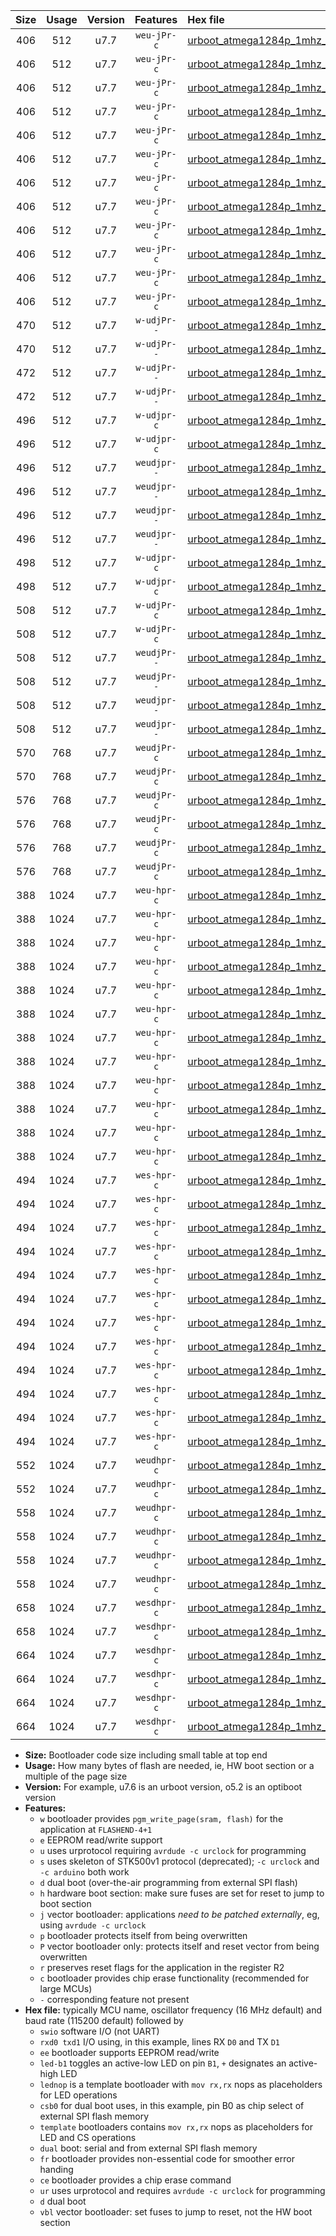 |Size|Usage|Version|Features|Hex file|
|:-:|:-:|:-:|:-:|:--|
|406|512|u7.7|`weu-jPr-c`|[urboot_atmega1284p_1mhz_19200bps_swio_rxd0_txd1_ee_led+b0_fr_ce_ur_vbl.hex](https://raw.githubusercontent.com/stefanrueger/urboot.hex/main/mcus/atmega1284p/fcpu_1mhz/19200_bps/urboot_atmega1284p_1mhz_19200bps_swio_rxd0_txd1_ee_led+b0_fr_ce_ur_vbl.hex)|
|406|512|u7.7|`weu-jPr-c`|[urboot_atmega1284p_1mhz_19200bps_swio_rxd0_txd1_ee_led+b5_fr_ce_ur_vbl.hex](https://raw.githubusercontent.com/stefanrueger/urboot.hex/main/mcus/atmega1284p/fcpu_1mhz/19200_bps/urboot_atmega1284p_1mhz_19200bps_swio_rxd0_txd1_ee_led+b5_fr_ce_ur_vbl.hex)|
|406|512|u7.7|`weu-jPr-c`|[urboot_atmega1284p_1mhz_19200bps_swio_rxd0_txd1_ee_led+b7_fr_ce_ur_vbl.hex](https://raw.githubusercontent.com/stefanrueger/urboot.hex/main/mcus/atmega1284p/fcpu_1mhz/19200_bps/urboot_atmega1284p_1mhz_19200bps_swio_rxd0_txd1_ee_led+b7_fr_ce_ur_vbl.hex)|
|406|512|u7.7|`weu-jPr-c`|[urboot_atmega1284p_1mhz_19200bps_swio_rxd0_txd1_ee_led+c7_fr_ce_ur_vbl.hex](https://raw.githubusercontent.com/stefanrueger/urboot.hex/main/mcus/atmega1284p/fcpu_1mhz/19200_bps/urboot_atmega1284p_1mhz_19200bps_swio_rxd0_txd1_ee_led+c7_fr_ce_ur_vbl.hex)|
|406|512|u7.7|`weu-jPr-c`|[urboot_atmega1284p_1mhz_19200bps_swio_rxd0_txd1_ee_led+d7_fr_ce_ur_vbl.hex](https://raw.githubusercontent.com/stefanrueger/urboot.hex/main/mcus/atmega1284p/fcpu_1mhz/19200_bps/urboot_atmega1284p_1mhz_19200bps_swio_rxd0_txd1_ee_led+d7_fr_ce_ur_vbl.hex)|
|406|512|u7.7|`weu-jPr-c`|[urboot_atmega1284p_1mhz_19200bps_swio_rxd0_txd1_ee_lednop_fr_ce_ur_vbl.hex](https://raw.githubusercontent.com/stefanrueger/urboot.hex/main/mcus/atmega1284p/fcpu_1mhz/19200_bps/urboot_atmega1284p_1mhz_19200bps_swio_rxd0_txd1_ee_lednop_fr_ce_ur_vbl.hex)|
|406|512|u7.7|`weu-jPr-c`|[urboot_atmega1284p_1mhz_19200bps_swio_rxd2_txd3_ee_led+b0_fr_ce_ur_vbl.hex](https://raw.githubusercontent.com/stefanrueger/urboot.hex/main/mcus/atmega1284p/fcpu_1mhz/19200_bps/urboot_atmega1284p_1mhz_19200bps_swio_rxd2_txd3_ee_led+b0_fr_ce_ur_vbl.hex)|
|406|512|u7.7|`weu-jPr-c`|[urboot_atmega1284p_1mhz_19200bps_swio_rxd2_txd3_ee_led+b5_fr_ce_ur_vbl.hex](https://raw.githubusercontent.com/stefanrueger/urboot.hex/main/mcus/atmega1284p/fcpu_1mhz/19200_bps/urboot_atmega1284p_1mhz_19200bps_swio_rxd2_txd3_ee_led+b5_fr_ce_ur_vbl.hex)|
|406|512|u7.7|`weu-jPr-c`|[urboot_atmega1284p_1mhz_19200bps_swio_rxd2_txd3_ee_led+b7_fr_ce_ur_vbl.hex](https://raw.githubusercontent.com/stefanrueger/urboot.hex/main/mcus/atmega1284p/fcpu_1mhz/19200_bps/urboot_atmega1284p_1mhz_19200bps_swio_rxd2_txd3_ee_led+b7_fr_ce_ur_vbl.hex)|
|406|512|u7.7|`weu-jPr-c`|[urboot_atmega1284p_1mhz_19200bps_swio_rxd2_txd3_ee_led+c7_fr_ce_ur_vbl.hex](https://raw.githubusercontent.com/stefanrueger/urboot.hex/main/mcus/atmega1284p/fcpu_1mhz/19200_bps/urboot_atmega1284p_1mhz_19200bps_swio_rxd2_txd3_ee_led+c7_fr_ce_ur_vbl.hex)|
|406|512|u7.7|`weu-jPr-c`|[urboot_atmega1284p_1mhz_19200bps_swio_rxd2_txd3_ee_led+d7_fr_ce_ur_vbl.hex](https://raw.githubusercontent.com/stefanrueger/urboot.hex/main/mcus/atmega1284p/fcpu_1mhz/19200_bps/urboot_atmega1284p_1mhz_19200bps_swio_rxd2_txd3_ee_led+d7_fr_ce_ur_vbl.hex)|
|406|512|u7.7|`weu-jPr-c`|[urboot_atmega1284p_1mhz_19200bps_swio_rxd2_txd3_ee_lednop_fr_ce_ur_vbl.hex](https://raw.githubusercontent.com/stefanrueger/urboot.hex/main/mcus/atmega1284p/fcpu_1mhz/19200_bps/urboot_atmega1284p_1mhz_19200bps_swio_rxd2_txd3_ee_lednop_fr_ce_ur_vbl.hex)|
|470|512|u7.7|`w-udjPr--`|[urboot_atmega1284p_1mhz_19200bps_swio_rxd0_txd1_led+d7_csc7_dual_fr_ur_vbl.hex](https://raw.githubusercontent.com/stefanrueger/urboot.hex/main/mcus/atmega1284p/fcpu_1mhz/19200_bps/urboot_atmega1284p_1mhz_19200bps_swio_rxd0_txd1_led+d7_csc7_dual_fr_ur_vbl.hex)|
|470|512|u7.7|`w-udjPr--`|[urboot_atmega1284p_1mhz_19200bps_swio_rxd2_txd3_led+d7_csc7_dual_fr_ur_vbl.hex](https://raw.githubusercontent.com/stefanrueger/urboot.hex/main/mcus/atmega1284p/fcpu_1mhz/19200_bps/urboot_atmega1284p_1mhz_19200bps_swio_rxd2_txd3_led+d7_csc7_dual_fr_ur_vbl.hex)|
|472|512|u7.7|`w-udjPr--`|[urboot_atmega1284p_1mhz_19200bps_swio_rxd0_txd1_template_dual_fr_ur_vbl.hex](https://raw.githubusercontent.com/stefanrueger/urboot.hex/main/mcus/atmega1284p/fcpu_1mhz/19200_bps/urboot_atmega1284p_1mhz_19200bps_swio_rxd0_txd1_template_dual_fr_ur_vbl.hex)|
|472|512|u7.7|`w-udjPr--`|[urboot_atmega1284p_1mhz_19200bps_swio_rxd2_txd3_template_dual_fr_ur_vbl.hex](https://raw.githubusercontent.com/stefanrueger/urboot.hex/main/mcus/atmega1284p/fcpu_1mhz/19200_bps/urboot_atmega1284p_1mhz_19200bps_swio_rxd2_txd3_template_dual_fr_ur_vbl.hex)|
|496|512|u7.7|`w-udjpr-c`|[urboot_atmega1284p_1mhz_19200bps_swio_rxd0_txd1_led+d7_csc7_dual_fr_ce_ur_vbl.hex](https://raw.githubusercontent.com/stefanrueger/urboot.hex/main/mcus/atmega1284p/fcpu_1mhz/19200_bps/urboot_atmega1284p_1mhz_19200bps_swio_rxd0_txd1_led+d7_csc7_dual_fr_ce_ur_vbl.hex)|
|496|512|u7.7|`w-udjpr-c`|[urboot_atmega1284p_1mhz_19200bps_swio_rxd2_txd3_led+d7_csc7_dual_fr_ce_ur_vbl.hex](https://raw.githubusercontent.com/stefanrueger/urboot.hex/main/mcus/atmega1284p/fcpu_1mhz/19200_bps/urboot_atmega1284p_1mhz_19200bps_swio_rxd2_txd3_led+d7_csc7_dual_fr_ce_ur_vbl.hex)|
|496|512|u7.7|`weudjpr--`|[urboot_atmega1284p_1mhz_19200bps_swio_rxd0_txd1_ee_led+d7_csc7_dual_ur_vbl.hex](https://raw.githubusercontent.com/stefanrueger/urboot.hex/main/mcus/atmega1284p/fcpu_1mhz/19200_bps/urboot_atmega1284p_1mhz_19200bps_swio_rxd0_txd1_ee_led+d7_csc7_dual_ur_vbl.hex)|
|496|512|u7.7|`weudjpr--`|[urboot_atmega1284p_1mhz_19200bps_swio_rxd0_txd1_ee_template_dual_ur_vbl.hex](https://raw.githubusercontent.com/stefanrueger/urboot.hex/main/mcus/atmega1284p/fcpu_1mhz/19200_bps/urboot_atmega1284p_1mhz_19200bps_swio_rxd0_txd1_ee_template_dual_ur_vbl.hex)|
|496|512|u7.7|`weudjpr--`|[urboot_atmega1284p_1mhz_19200bps_swio_rxd2_txd3_ee_led+d7_csc7_dual_ur_vbl.hex](https://raw.githubusercontent.com/stefanrueger/urboot.hex/main/mcus/atmega1284p/fcpu_1mhz/19200_bps/urboot_atmega1284p_1mhz_19200bps_swio_rxd2_txd3_ee_led+d7_csc7_dual_ur_vbl.hex)|
|496|512|u7.7|`weudjpr--`|[urboot_atmega1284p_1mhz_19200bps_swio_rxd2_txd3_ee_template_dual_ur_vbl.hex](https://raw.githubusercontent.com/stefanrueger/urboot.hex/main/mcus/atmega1284p/fcpu_1mhz/19200_bps/urboot_atmega1284p_1mhz_19200bps_swio_rxd2_txd3_ee_template_dual_ur_vbl.hex)|
|498|512|u7.7|`w-udjpr-c`|[urboot_atmega1284p_1mhz_19200bps_swio_rxd0_txd1_template_dual_fr_ce_ur_vbl.hex](https://raw.githubusercontent.com/stefanrueger/urboot.hex/main/mcus/atmega1284p/fcpu_1mhz/19200_bps/urboot_atmega1284p_1mhz_19200bps_swio_rxd0_txd1_template_dual_fr_ce_ur_vbl.hex)|
|498|512|u7.7|`w-udjpr-c`|[urboot_atmega1284p_1mhz_19200bps_swio_rxd2_txd3_template_dual_fr_ce_ur_vbl.hex](https://raw.githubusercontent.com/stefanrueger/urboot.hex/main/mcus/atmega1284p/fcpu_1mhz/19200_bps/urboot_atmega1284p_1mhz_19200bps_swio_rxd2_txd3_template_dual_fr_ce_ur_vbl.hex)|
|508|512|u7.7|`w-udjPr-c`|[urboot_atmega1284p_1mhz_19200bps_swio_rxd0_txd1_led+c7_csb3_dual_fr_ce_ur_vbl.hex](https://raw.githubusercontent.com/stefanrueger/urboot.hex/main/mcus/atmega1284p/fcpu_1mhz/19200_bps/urboot_atmega1284p_1mhz_19200bps_swio_rxd0_txd1_led+c7_csb3_dual_fr_ce_ur_vbl.hex)|
|508|512|u7.7|`w-udjPr-c`|[urboot_atmega1284p_1mhz_19200bps_swio_rxd2_txd3_led+c7_csb3_dual_fr_ce_ur_vbl.hex](https://raw.githubusercontent.com/stefanrueger/urboot.hex/main/mcus/atmega1284p/fcpu_1mhz/19200_bps/urboot_atmega1284p_1mhz_19200bps_swio_rxd2_txd3_led+c7_csb3_dual_fr_ce_ur_vbl.hex)|
|508|512|u7.7|`weudjPr--`|[urboot_atmega1284p_1mhz_19200bps_swio_rxd0_txd1_ee_led+c7_csb3_dual_ur_vbl.hex](https://raw.githubusercontent.com/stefanrueger/urboot.hex/main/mcus/atmega1284p/fcpu_1mhz/19200_bps/urboot_atmega1284p_1mhz_19200bps_swio_rxd0_txd1_ee_led+c7_csb3_dual_ur_vbl.hex)|
|508|512|u7.7|`weudjPr--`|[urboot_atmega1284p_1mhz_19200bps_swio_rxd2_txd3_ee_led+c7_csb3_dual_ur_vbl.hex](https://raw.githubusercontent.com/stefanrueger/urboot.hex/main/mcus/atmega1284p/fcpu_1mhz/19200_bps/urboot_atmega1284p_1mhz_19200bps_swio_rxd2_txd3_ee_led+c7_csb3_dual_ur_vbl.hex)|
|508|512|u7.7|`weudjpr--`|[urboot_atmega1284p_1mhz_19200bps_swio_rxd0_txd1_ee_led+c7_csb3_dual_fr_ur_vbl.hex](https://raw.githubusercontent.com/stefanrueger/urboot.hex/main/mcus/atmega1284p/fcpu_1mhz/19200_bps/urboot_atmega1284p_1mhz_19200bps_swio_rxd0_txd1_ee_led+c7_csb3_dual_fr_ur_vbl.hex)|
|508|512|u7.7|`weudjpr--`|[urboot_atmega1284p_1mhz_19200bps_swio_rxd2_txd3_ee_led+c7_csb3_dual_fr_ur_vbl.hex](https://raw.githubusercontent.com/stefanrueger/urboot.hex/main/mcus/atmega1284p/fcpu_1mhz/19200_bps/urboot_atmega1284p_1mhz_19200bps_swio_rxd2_txd3_ee_led+c7_csb3_dual_fr_ur_vbl.hex)|
|570|768|u7.7|`weudjPr-c`|[urboot_atmega1284p_1mhz_19200bps_swio_rxd0_txd1_ee_led+c7_csb3_dual_fr_ce_ur_vbl.hex](https://raw.githubusercontent.com/stefanrueger/urboot.hex/main/mcus/atmega1284p/fcpu_1mhz/19200_bps/urboot_atmega1284p_1mhz_19200bps_swio_rxd0_txd1_ee_led+c7_csb3_dual_fr_ce_ur_vbl.hex)|
|570|768|u7.7|`weudjPr-c`|[urboot_atmega1284p_1mhz_19200bps_swio_rxd2_txd3_ee_led+c7_csb3_dual_fr_ce_ur_vbl.hex](https://raw.githubusercontent.com/stefanrueger/urboot.hex/main/mcus/atmega1284p/fcpu_1mhz/19200_bps/urboot_atmega1284p_1mhz_19200bps_swio_rxd2_txd3_ee_led+c7_csb3_dual_fr_ce_ur_vbl.hex)|
|576|768|u7.7|`weudjPr-c`|[urboot_atmega1284p_1mhz_19200bps_swio_rxd0_txd1_ee_led+d7_csc7_dual_fr_ce_ur_vbl.hex](https://raw.githubusercontent.com/stefanrueger/urboot.hex/main/mcus/atmega1284p/fcpu_1mhz/19200_bps/urboot_atmega1284p_1mhz_19200bps_swio_rxd0_txd1_ee_led+d7_csc7_dual_fr_ce_ur_vbl.hex)|
|576|768|u7.7|`weudjPr-c`|[urboot_atmega1284p_1mhz_19200bps_swio_rxd0_txd1_ee_template_dual_fr_ce_ur_vbl.hex](https://raw.githubusercontent.com/stefanrueger/urboot.hex/main/mcus/atmega1284p/fcpu_1mhz/19200_bps/urboot_atmega1284p_1mhz_19200bps_swio_rxd0_txd1_ee_template_dual_fr_ce_ur_vbl.hex)|
|576|768|u7.7|`weudjPr-c`|[urboot_atmega1284p_1mhz_19200bps_swio_rxd2_txd3_ee_led+d7_csc7_dual_fr_ce_ur_vbl.hex](https://raw.githubusercontent.com/stefanrueger/urboot.hex/main/mcus/atmega1284p/fcpu_1mhz/19200_bps/urboot_atmega1284p_1mhz_19200bps_swio_rxd2_txd3_ee_led+d7_csc7_dual_fr_ce_ur_vbl.hex)|
|576|768|u7.7|`weudjPr-c`|[urboot_atmega1284p_1mhz_19200bps_swio_rxd2_txd3_ee_template_dual_fr_ce_ur_vbl.hex](https://raw.githubusercontent.com/stefanrueger/urboot.hex/main/mcus/atmega1284p/fcpu_1mhz/19200_bps/urboot_atmega1284p_1mhz_19200bps_swio_rxd2_txd3_ee_template_dual_fr_ce_ur_vbl.hex)|
|388|1024|u7.7|`weu-hpr-c`|[urboot_atmega1284p_1mhz_19200bps_swio_rxd0_txd1_ee_led+b0_fr_ce_ur.hex](https://raw.githubusercontent.com/stefanrueger/urboot.hex/main/mcus/atmega1284p/fcpu_1mhz/19200_bps/urboot_atmega1284p_1mhz_19200bps_swio_rxd0_txd1_ee_led+b0_fr_ce_ur.hex)|
|388|1024|u7.7|`weu-hpr-c`|[urboot_atmega1284p_1mhz_19200bps_swio_rxd0_txd1_ee_led+b5_fr_ce_ur.hex](https://raw.githubusercontent.com/stefanrueger/urboot.hex/main/mcus/atmega1284p/fcpu_1mhz/19200_bps/urboot_atmega1284p_1mhz_19200bps_swio_rxd0_txd1_ee_led+b5_fr_ce_ur.hex)|
|388|1024|u7.7|`weu-hpr-c`|[urboot_atmega1284p_1mhz_19200bps_swio_rxd0_txd1_ee_led+b7_fr_ce_ur.hex](https://raw.githubusercontent.com/stefanrueger/urboot.hex/main/mcus/atmega1284p/fcpu_1mhz/19200_bps/urboot_atmega1284p_1mhz_19200bps_swio_rxd0_txd1_ee_led+b7_fr_ce_ur.hex)|
|388|1024|u7.7|`weu-hpr-c`|[urboot_atmega1284p_1mhz_19200bps_swio_rxd0_txd1_ee_led+c7_fr_ce_ur.hex](https://raw.githubusercontent.com/stefanrueger/urboot.hex/main/mcus/atmega1284p/fcpu_1mhz/19200_bps/urboot_atmega1284p_1mhz_19200bps_swio_rxd0_txd1_ee_led+c7_fr_ce_ur.hex)|
|388|1024|u7.7|`weu-hpr-c`|[urboot_atmega1284p_1mhz_19200bps_swio_rxd0_txd1_ee_led+d7_fr_ce_ur.hex](https://raw.githubusercontent.com/stefanrueger/urboot.hex/main/mcus/atmega1284p/fcpu_1mhz/19200_bps/urboot_atmega1284p_1mhz_19200bps_swio_rxd0_txd1_ee_led+d7_fr_ce_ur.hex)|
|388|1024|u7.7|`weu-hpr-c`|[urboot_atmega1284p_1mhz_19200bps_swio_rxd0_txd1_ee_lednop_fr_ce_ur.hex](https://raw.githubusercontent.com/stefanrueger/urboot.hex/main/mcus/atmega1284p/fcpu_1mhz/19200_bps/urboot_atmega1284p_1mhz_19200bps_swio_rxd0_txd1_ee_lednop_fr_ce_ur.hex)|
|388|1024|u7.7|`weu-hpr-c`|[urboot_atmega1284p_1mhz_19200bps_swio_rxd2_txd3_ee_led+b0_fr_ce_ur.hex](https://raw.githubusercontent.com/stefanrueger/urboot.hex/main/mcus/atmega1284p/fcpu_1mhz/19200_bps/urboot_atmega1284p_1mhz_19200bps_swio_rxd2_txd3_ee_led+b0_fr_ce_ur.hex)|
|388|1024|u7.7|`weu-hpr-c`|[urboot_atmega1284p_1mhz_19200bps_swio_rxd2_txd3_ee_led+b5_fr_ce_ur.hex](https://raw.githubusercontent.com/stefanrueger/urboot.hex/main/mcus/atmega1284p/fcpu_1mhz/19200_bps/urboot_atmega1284p_1mhz_19200bps_swio_rxd2_txd3_ee_led+b5_fr_ce_ur.hex)|
|388|1024|u7.7|`weu-hpr-c`|[urboot_atmega1284p_1mhz_19200bps_swio_rxd2_txd3_ee_led+b7_fr_ce_ur.hex](https://raw.githubusercontent.com/stefanrueger/urboot.hex/main/mcus/atmega1284p/fcpu_1mhz/19200_bps/urboot_atmega1284p_1mhz_19200bps_swio_rxd2_txd3_ee_led+b7_fr_ce_ur.hex)|
|388|1024|u7.7|`weu-hpr-c`|[urboot_atmega1284p_1mhz_19200bps_swio_rxd2_txd3_ee_led+c7_fr_ce_ur.hex](https://raw.githubusercontent.com/stefanrueger/urboot.hex/main/mcus/atmega1284p/fcpu_1mhz/19200_bps/urboot_atmega1284p_1mhz_19200bps_swio_rxd2_txd3_ee_led+c7_fr_ce_ur.hex)|
|388|1024|u7.7|`weu-hpr-c`|[urboot_atmega1284p_1mhz_19200bps_swio_rxd2_txd3_ee_led+d7_fr_ce_ur.hex](https://raw.githubusercontent.com/stefanrueger/urboot.hex/main/mcus/atmega1284p/fcpu_1mhz/19200_bps/urboot_atmega1284p_1mhz_19200bps_swio_rxd2_txd3_ee_led+d7_fr_ce_ur.hex)|
|388|1024|u7.7|`weu-hpr-c`|[urboot_atmega1284p_1mhz_19200bps_swio_rxd2_txd3_ee_lednop_fr_ce_ur.hex](https://raw.githubusercontent.com/stefanrueger/urboot.hex/main/mcus/atmega1284p/fcpu_1mhz/19200_bps/urboot_atmega1284p_1mhz_19200bps_swio_rxd2_txd3_ee_lednop_fr_ce_ur.hex)|
|494|1024|u7.7|`wes-hpr-c`|[urboot_atmega1284p_1mhz_19200bps_swio_rxd0_txd1_ee_led+b0_fr_ce.hex](https://raw.githubusercontent.com/stefanrueger/urboot.hex/main/mcus/atmega1284p/fcpu_1mhz/19200_bps/urboot_atmega1284p_1mhz_19200bps_swio_rxd0_txd1_ee_led+b0_fr_ce.hex)|
|494|1024|u7.7|`wes-hpr-c`|[urboot_atmega1284p_1mhz_19200bps_swio_rxd0_txd1_ee_led+b5_fr_ce.hex](https://raw.githubusercontent.com/stefanrueger/urboot.hex/main/mcus/atmega1284p/fcpu_1mhz/19200_bps/urboot_atmega1284p_1mhz_19200bps_swio_rxd0_txd1_ee_led+b5_fr_ce.hex)|
|494|1024|u7.7|`wes-hpr-c`|[urboot_atmega1284p_1mhz_19200bps_swio_rxd0_txd1_ee_led+b7_fr_ce.hex](https://raw.githubusercontent.com/stefanrueger/urboot.hex/main/mcus/atmega1284p/fcpu_1mhz/19200_bps/urboot_atmega1284p_1mhz_19200bps_swio_rxd0_txd1_ee_led+b7_fr_ce.hex)|
|494|1024|u7.7|`wes-hpr-c`|[urboot_atmega1284p_1mhz_19200bps_swio_rxd0_txd1_ee_led+c7_fr_ce.hex](https://raw.githubusercontent.com/stefanrueger/urboot.hex/main/mcus/atmega1284p/fcpu_1mhz/19200_bps/urboot_atmega1284p_1mhz_19200bps_swio_rxd0_txd1_ee_led+c7_fr_ce.hex)|
|494|1024|u7.7|`wes-hpr-c`|[urboot_atmega1284p_1mhz_19200bps_swio_rxd0_txd1_ee_led+d7_fr_ce.hex](https://raw.githubusercontent.com/stefanrueger/urboot.hex/main/mcus/atmega1284p/fcpu_1mhz/19200_bps/urboot_atmega1284p_1mhz_19200bps_swio_rxd0_txd1_ee_led+d7_fr_ce.hex)|
|494|1024|u7.7|`wes-hpr-c`|[urboot_atmega1284p_1mhz_19200bps_swio_rxd0_txd1_ee_lednop_fr_ce.hex](https://raw.githubusercontent.com/stefanrueger/urboot.hex/main/mcus/atmega1284p/fcpu_1mhz/19200_bps/urboot_atmega1284p_1mhz_19200bps_swio_rxd0_txd1_ee_lednop_fr_ce.hex)|
|494|1024|u7.7|`wes-hpr-c`|[urboot_atmega1284p_1mhz_19200bps_swio_rxd2_txd3_ee_led+b0_fr_ce.hex](https://raw.githubusercontent.com/stefanrueger/urboot.hex/main/mcus/atmega1284p/fcpu_1mhz/19200_bps/urboot_atmega1284p_1mhz_19200bps_swio_rxd2_txd3_ee_led+b0_fr_ce.hex)|
|494|1024|u7.7|`wes-hpr-c`|[urboot_atmega1284p_1mhz_19200bps_swio_rxd2_txd3_ee_led+b5_fr_ce.hex](https://raw.githubusercontent.com/stefanrueger/urboot.hex/main/mcus/atmega1284p/fcpu_1mhz/19200_bps/urboot_atmega1284p_1mhz_19200bps_swio_rxd2_txd3_ee_led+b5_fr_ce.hex)|
|494|1024|u7.7|`wes-hpr-c`|[urboot_atmega1284p_1mhz_19200bps_swio_rxd2_txd3_ee_led+b7_fr_ce.hex](https://raw.githubusercontent.com/stefanrueger/urboot.hex/main/mcus/atmega1284p/fcpu_1mhz/19200_bps/urboot_atmega1284p_1mhz_19200bps_swio_rxd2_txd3_ee_led+b7_fr_ce.hex)|
|494|1024|u7.7|`wes-hpr-c`|[urboot_atmega1284p_1mhz_19200bps_swio_rxd2_txd3_ee_led+c7_fr_ce.hex](https://raw.githubusercontent.com/stefanrueger/urboot.hex/main/mcus/atmega1284p/fcpu_1mhz/19200_bps/urboot_atmega1284p_1mhz_19200bps_swio_rxd2_txd3_ee_led+c7_fr_ce.hex)|
|494|1024|u7.7|`wes-hpr-c`|[urboot_atmega1284p_1mhz_19200bps_swio_rxd2_txd3_ee_led+d7_fr_ce.hex](https://raw.githubusercontent.com/stefanrueger/urboot.hex/main/mcus/atmega1284p/fcpu_1mhz/19200_bps/urboot_atmega1284p_1mhz_19200bps_swio_rxd2_txd3_ee_led+d7_fr_ce.hex)|
|494|1024|u7.7|`wes-hpr-c`|[urboot_atmega1284p_1mhz_19200bps_swio_rxd2_txd3_ee_lednop_fr_ce.hex](https://raw.githubusercontent.com/stefanrueger/urboot.hex/main/mcus/atmega1284p/fcpu_1mhz/19200_bps/urboot_atmega1284p_1mhz_19200bps_swio_rxd2_txd3_ee_lednop_fr_ce.hex)|
|552|1024|u7.7|`weudhpr-c`|[urboot_atmega1284p_1mhz_19200bps_swio_rxd0_txd1_ee_led+c7_csb3_dual_fr_ce_ur.hex](https://raw.githubusercontent.com/stefanrueger/urboot.hex/main/mcus/atmega1284p/fcpu_1mhz/19200_bps/urboot_atmega1284p_1mhz_19200bps_swio_rxd0_txd1_ee_led+c7_csb3_dual_fr_ce_ur.hex)|
|552|1024|u7.7|`weudhpr-c`|[urboot_atmega1284p_1mhz_19200bps_swio_rxd2_txd3_ee_led+c7_csb3_dual_fr_ce_ur.hex](https://raw.githubusercontent.com/stefanrueger/urboot.hex/main/mcus/atmega1284p/fcpu_1mhz/19200_bps/urboot_atmega1284p_1mhz_19200bps_swio_rxd2_txd3_ee_led+c7_csb3_dual_fr_ce_ur.hex)|
|558|1024|u7.7|`weudhpr-c`|[urboot_atmega1284p_1mhz_19200bps_swio_rxd0_txd1_ee_led+d7_csc7_dual_fr_ce_ur.hex](https://raw.githubusercontent.com/stefanrueger/urboot.hex/main/mcus/atmega1284p/fcpu_1mhz/19200_bps/urboot_atmega1284p_1mhz_19200bps_swio_rxd0_txd1_ee_led+d7_csc7_dual_fr_ce_ur.hex)|
|558|1024|u7.7|`weudhpr-c`|[urboot_atmega1284p_1mhz_19200bps_swio_rxd0_txd1_ee_template_dual_fr_ce_ur.hex](https://raw.githubusercontent.com/stefanrueger/urboot.hex/main/mcus/atmega1284p/fcpu_1mhz/19200_bps/urboot_atmega1284p_1mhz_19200bps_swio_rxd0_txd1_ee_template_dual_fr_ce_ur.hex)|
|558|1024|u7.7|`weudhpr-c`|[urboot_atmega1284p_1mhz_19200bps_swio_rxd2_txd3_ee_led+d7_csc7_dual_fr_ce_ur.hex](https://raw.githubusercontent.com/stefanrueger/urboot.hex/main/mcus/atmega1284p/fcpu_1mhz/19200_bps/urboot_atmega1284p_1mhz_19200bps_swio_rxd2_txd3_ee_led+d7_csc7_dual_fr_ce_ur.hex)|
|558|1024|u7.7|`weudhpr-c`|[urboot_atmega1284p_1mhz_19200bps_swio_rxd2_txd3_ee_template_dual_fr_ce_ur.hex](https://raw.githubusercontent.com/stefanrueger/urboot.hex/main/mcus/atmega1284p/fcpu_1mhz/19200_bps/urboot_atmega1284p_1mhz_19200bps_swio_rxd2_txd3_ee_template_dual_fr_ce_ur.hex)|
|658|1024|u7.7|`wesdhpr-c`|[urboot_atmega1284p_1mhz_19200bps_swio_rxd0_txd1_ee_led+c7_csb3_dual_fr_ce.hex](https://raw.githubusercontent.com/stefanrueger/urboot.hex/main/mcus/atmega1284p/fcpu_1mhz/19200_bps/urboot_atmega1284p_1mhz_19200bps_swio_rxd0_txd1_ee_led+c7_csb3_dual_fr_ce.hex)|
|658|1024|u7.7|`wesdhpr-c`|[urboot_atmega1284p_1mhz_19200bps_swio_rxd2_txd3_ee_led+c7_csb3_dual_fr_ce.hex](https://raw.githubusercontent.com/stefanrueger/urboot.hex/main/mcus/atmega1284p/fcpu_1mhz/19200_bps/urboot_atmega1284p_1mhz_19200bps_swio_rxd2_txd3_ee_led+c7_csb3_dual_fr_ce.hex)|
|664|1024|u7.7|`wesdhpr-c`|[urboot_atmega1284p_1mhz_19200bps_swio_rxd0_txd1_ee_led+d7_csc7_dual_fr_ce.hex](https://raw.githubusercontent.com/stefanrueger/urboot.hex/main/mcus/atmega1284p/fcpu_1mhz/19200_bps/urboot_atmega1284p_1mhz_19200bps_swio_rxd0_txd1_ee_led+d7_csc7_dual_fr_ce.hex)|
|664|1024|u7.7|`wesdhpr-c`|[urboot_atmega1284p_1mhz_19200bps_swio_rxd0_txd1_ee_template_dual_fr_ce.hex](https://raw.githubusercontent.com/stefanrueger/urboot.hex/main/mcus/atmega1284p/fcpu_1mhz/19200_bps/urboot_atmega1284p_1mhz_19200bps_swio_rxd0_txd1_ee_template_dual_fr_ce.hex)|
|664|1024|u7.7|`wesdhpr-c`|[urboot_atmega1284p_1mhz_19200bps_swio_rxd2_txd3_ee_led+d7_csc7_dual_fr_ce.hex](https://raw.githubusercontent.com/stefanrueger/urboot.hex/main/mcus/atmega1284p/fcpu_1mhz/19200_bps/urboot_atmega1284p_1mhz_19200bps_swio_rxd2_txd3_ee_led+d7_csc7_dual_fr_ce.hex)|
|664|1024|u7.7|`wesdhpr-c`|[urboot_atmega1284p_1mhz_19200bps_swio_rxd2_txd3_ee_template_dual_fr_ce.hex](https://raw.githubusercontent.com/stefanrueger/urboot.hex/main/mcus/atmega1284p/fcpu_1mhz/19200_bps/urboot_atmega1284p_1mhz_19200bps_swio_rxd2_txd3_ee_template_dual_fr_ce.hex)|

- **Size:** Bootloader code size including small table at top end
- **Usage:** How many bytes of flash are needed, ie, HW boot section or a multiple of the page size
- **Version:** For example, u7.6 is an urboot version, o5.2 is an optiboot version
- **Features:**
  + `w` bootloader provides `pgm_write_page(sram, flash)` for the application at `FLASHEND-4+1`
  + `e` EEPROM read/write support
  + `u` uses urprotocol requiring `avrdude -c urclock` for programming
  + `s` uses skeleton of STK500v1 protocol (deprecated); `-c urclock` and `-c arduino` both work
  + `d` dual boot (over-the-air programming from external SPI flash)
  + `h` hardware boot section: make sure fuses are set for reset to jump to boot section
  + `j` vector bootloader: applications *need to be patched externally*, eg, using `avrdude -c urclock`
  + `p` bootloader protects itself from being overwritten
  + `P` vector bootloader only: protects itself and reset vector from being overwritten
  + `r` preserves reset flags for the application in the register R2
  + `c` bootloader provides chip erase functionality (recommended for large MCUs)
  + `-` corresponding feature not present
- **Hex file:** typically MCU name, oscillator frequency (16 MHz default) and baud rate (115200 default) followed by
  + `swio` software I/O (not UART)
  + `rxd0 txd1` I/O using, in this example, lines RX `D0` and TX `D1`
  + `ee` bootloader supports EEPROM read/write
  + `led-b1` toggles an active-low LED on pin `B1`, `+` designates an active-high LED
  + `lednop` is a template bootloader with `mov rx,rx` nops as placeholders for LED operations
  + `csb0` for dual boot uses, in this example, pin B0 as chip select of external SPI flash memory
  + `template` bootloaders contains `mov rx,rx` nops as placeholders for LED and CS operations
  + `dual` boot: serial and from external SPI flash memory
  + `fr` bootloader provides non-essential code for smoother error handing
  + `ce` bootloader provides a chip erase command
  + `ur` uses urprotocol and requires `avrdude -c urclock` for programming
  + `d` dual boot
  + `vbl` vector bootloader: set fuses to jump to reset, not the HW boot section
